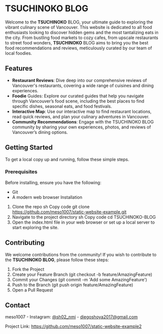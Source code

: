 # TSUCHINOKO BLOG

Welcome to the **TSUCHINOKO** BLOG, your ultimate guide to exploring the vibrant culinary scene of Vancouver. This website is dedicated to all food enthusiasts looking to discover hidden gems and the most tantalizing eats in the city. From bustling food markets to cozy cafes, from upscale restaurants to street food wonders, **TSUCHINOKO** BLOG aims to bring you the best food recommendations and reviews, meticulously curated by our team of local foodies.

## Features
- **Restaurant Reviews**: Dive deep into our comprehensive reviews of Vancouver's restaurants, covering a wide range of cuisines and dining experiences.
- **Foodie** Guides: Explore our curated guides that help you navigate through Vancouver’s food scene, including the best places to find specific dishes, seasonal eats, and food festivals.
- **Interactive Map**: Use our interactive map to find restaurant locations, read quick reviews, and plan your culinary adventures in Vancouver.
- **Community Recommendations**: Engage with the TSUCHINOKO BLOG community by sharing your own experiences, photos, and reviews of Vancouver’s dining options.

## Getting Started
To get a local copy up and running, follow these simple steps.

### Prerequisites

Before installing, ensure you have the following:

- Git
- A modern web browser
Installation
1. Clone the repo
sh
Copy code
git clone https://github.com/meso1007/static-website-example.git
2. Navigate to the project directory
sh
Copy code
cd TSUCHINOKO-BLOG
3. Open the index.html file in your web browser or set up a local server to start exploring the site.
## Contributing
We welcome contributions from the community! If you wish to contribute to the **TSUCHINOKO BLOG**, please follow these steps:

1. Fork the Project
2. Create your Feature Branch (git checkout -b feature/AmazingFeature)
3. Commit your Changes (git commit -m 'Add some AmazingFeature')
4. Push to the Branch (git push origin feature/AmazingFeature)
5. Open a Pull Request


## Contact
meso1007 - Instagram: [@sh02_nmi](https://www.instagram.com/sh02__nmi/) - diegoshoya2017@gmail.com

Project Link: https://github.com/meso1007/static-website-example2
